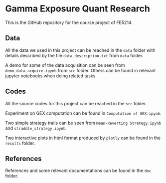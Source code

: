 # Gamma Exposure Quant Research

This is the GitHub repository for the course project of FE5214.

## Data

All the data we used in this project can be reached in the `data` folder with details described by the file `data_description.txt` from `data` folder.

A demo for some of the data acquisition can be seen from `demo_data_acquire.ipynb` from `src` folder. Others can be found in relevant jupyter notebooks when doing related tasks.

## Codes

All the source codes for this project can be reached in the `src` folder.

Experiment on GEX computation can be found in `Computation of GEX.ipynb`.

Two simple strategy trails can be seen from `Mean-Reverting Strategy.ipynb` and `straddle_strategy.ipynb`.

Two interactive plots in html format produced by `plotly` can be found in the `results` folder.

## References

References and some relevant documentations can be found in the `doc` folder.
